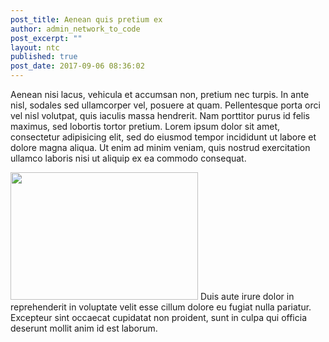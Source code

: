 ```yaml
---
post_title: Aenean quis pretium ex
author: admin_network_to_code
post_excerpt: ""
layout: ntc
published: true
post_date: 2017-09-06 08:36:02
---
```

Aenean nisi lacus, vehicula et accumsan non, pretium nec turpis. In ante nisl, sodales sed ullamcorper vel, posuere at quam. Pellentesque porta orci vel nisl volutpat, quis iaculis massa hendrerit. Nam porttitor purus id felis maximus, sed lobortis tortor pretium. Lorem ipsum dolor sit amet, consectetur adipisicing elit, sed do eiusmod tempor incididunt ut labore et dolore magna aliqua. Ut enim ad minim veniam, quis nostrud exercitation ullamco laboris nisi ut aliquip ex ea commodo consequat.

<!--more-->

<img class="alignleft size-medium wp-image-52" src="http://localhost/860-networktocode-life/wp-content/uploads/2017/09/blog-2-300x204.jpg" alt="" width="300" height="204" /> Duis aute irure dolor in reprehenderit in voluptate velit esse cillum dolore eu fugiat nulla pariatur. Excepteur sint occaecat cupidatat non proident, sunt in culpa qui officia deserunt mollit anim id est laborum.